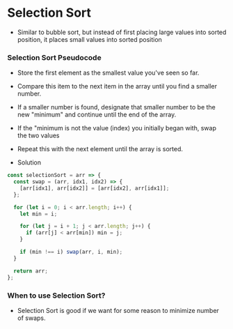 # Selection Sort

- Similar to bubble sort, but instead of first placing large values into sorted position, it places small values into sorted position

### Selection Sort Pseudocode

- Store the first element as the smallest value you've seen so far.
- Compare this item to the next item in the array until you find a smaller number.
- If a smaller number is found, designate that smaller number to be the new "minimum" and continue until the end of the array.
- If the "minimum is not the value (index) you initially began with, swap the two values
- Repeat this with the next element until the array is sorted.

- Solution

```javascript
const selectionSort = arr => {
  const swap = (arr, idx1, idx2) => {
    [arr[idx1], arr[idx2]] = [arr[idx2], arr[idx1]];
  };

  for (let i = 0; i < arr.length; i++) {
    let min = i;

    for (let j = i + 1; j < arr.length; j++) {
      if (arr[j] < arr[min]) min = j;
    }

    if (min !== i) swap(arr, i, min);
  }

  return arr;
};
```

### When to use Selection Sort?

- Selection Sort is good if we want for some reason to minimize number of swaps.